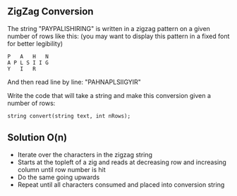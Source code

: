 ## ZigZag Conversion

The string "PAYPALISHIRING" is written in a zigzag pattern on a given number of rows like this: (you may want to display this pattern in a fixed font for better legibility)

```
P   A   H   N
A P L S I I G
Y   I   R
```
And then read line by line: "PAHNAPLSIIGYIR"

Write the code that will take a string and make this conversion given a number of rows:
```
string convert(string text, int nRows);
```

## Solution O(n)
* Iterate over the characters in the zigzag string
* Starts at the topleft of a zig and reads at decreasing row and increasing column until row number is hit
* Do the same going upwards
* Repeat until all characters consumed and placed into conversion string
